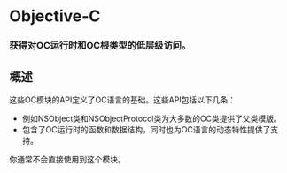 # Objective-C
### 获得对OC运行时和OC根类型的低层级访问。
## 概述
这些OC模块的API定义了OC语言的基础。这些API包括以下几条：
- 例如NSObject类和NSObjectProtocol类为大多数的OC类提供了父类模版。
- 包含了OC运行时的函数和数据结构，同时也为OC语言的动态特性提供了支持。

你通常不会直接使用到这个模块。

